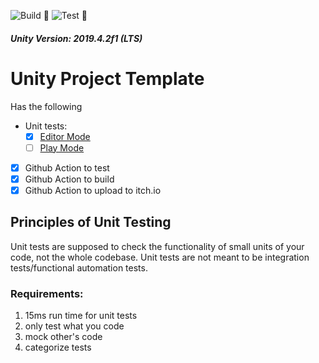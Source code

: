 ![Build 🧱](https://github.com/avivajpeyi/unity_template_project/workflows/Build%20%F0%9F%A7%B1/badge.svg?branch=master)
![Test 🧪](https://github.com/avivajpeyi/unity_template_project/workflows/Test%20%F0%9F%A7%AA/badge.svg?branch=master)
##### Unity Version: 2019.4.2f1 (LTS)

# Unity Project Template

Has the following
* Unit tests:
  - [x] [Editor Mode](https://medium.com/xrpractices/practical-unit-testing-in-unity3d-f8d5f777c5db)
  - [ ] [Play  Mode](https://medium.com/xrpractices/practical-playmode-testing-in-unity3d-5ea455bf28b0)
* [x] Github Action to test
* [x] Github Action to build
* [x] Github Action to upload to itch.io

## Principles of Unit Testing

Unit tests are supposed to check the functionality of small units of your code, not the whole codebase. Unit tests are not meant to be integration tests/functional automation tests.

### Requirements:
1. 15ms run time for unit tests
2. only test what you code
3. mock other's code
4. categorize tests 

